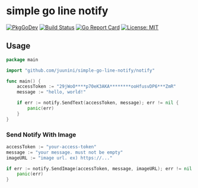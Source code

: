 # simple go line notify

[![PkgGoDev](https://pkg.go.dev/badge/github.com/juunini/simple-go-line-notify/notify)](https://pkg.go.dev/github.com/juunini/simple-go-line-notify/notify)
[![Build Status](https://travis-ci.org/juunini/simple-go-line-notify.svg?branch=master)](https://travis-ci.org/juunini/simple-go-line-notify)
[![Go Report Card](https://goreportcard.com/badge/github.com/juunini/simple-go-line-notify)](https://goreportcard.com/report/github.com/juunini/simple-go-line-notify)
[![License: MIT](https://img.shields.io/badge/License-MIT-yellow.svg)](https://opensource.org/licenses/MIT)

## Usage

```go
package main

import "github.com/juunini/simple-go-line-notify/notify"

func main() {
    accessToken := "29jWoO****p70eK3AKA********ooHfusvDP6***ZmR"
    message := "hello, world!"

    if err := notify.SendText(accessToken, message); err != nil {
        panic(err)
    }
}
```

### Send Notify With Image

```go
accessToken := "your-access-token"
message := "your message. must not be empty"
imageURL := "image url. ex) https://..."

if err := notify.SendImage(accessToken, message, imageURL); err != nil {
    panic(err)
}
```